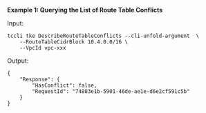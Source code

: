 **Example 1: Querying the List of Route Table Conflicts**



Input: 

```
tccli tke DescribeRouteTableConflicts --cli-unfold-argument  \
    --RouteTableCidrBlock 10.4.0.0/16 \
    --VpcId vpc-xxx
```

Output: 
```
{
    "Response": {
        "HasConflict": false,
        "RequestId": "74883e1b-5901-46de-ae1e-d6e2cf591c5b"
    }
}
```

